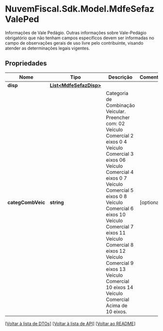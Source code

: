 # NuvemFiscal.Sdk.Model.MdfeSefazValePed
Informações de Vale Pedágio.  Outras informações sobre Vale-Pedágio obrigatório que não tenham campos específicos devem ser informadas no campo de observações gerais de uso livre pelo contribuinte, visando atender as determinações legais vigentes.

## Propriedades

Nome | Tipo | Descrição | Comentários
------------ | ------------- | ------------- | -------------
**disp** | [**List&lt;MdfeSefazDisp&gt;**](MdfeSefazDisp.md) |  | 
**categCombVeic** | **string** | Categoria de Combinação Veicular.  Preencher com:  02 Veículo Comercial 2 eixos  0  4 Veículo Comercial 3 eixos  06 Veículo Comercial 4 eixos  0  7 Veículo Comercial 5 eixos  0  8 Veículo Comercial 6 eixos  10 Veículo Comercial 7 eixos  11 Veículo Comercial 8 eixos  12 Veículo Comercial 9 eixos  13 Veículo Comercial 10 eixos  14 Veículo Comercial Acima de 10 eixos. | [optional] 

[[Voltar à lista de DTOs]](../README.md#documentation-for-models) [[Voltar à lista de API]](../README.md#documentation-for-api-endpoints) [[Voltar ao README]](../README.md)

